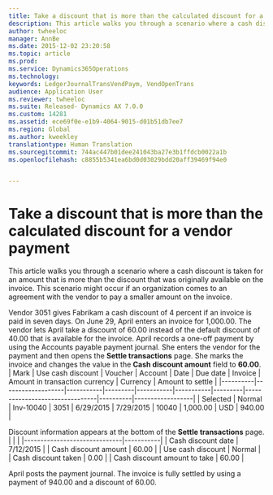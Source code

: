```yaml
---
title: Take a discount that is more than the calculated discount for a vendor payment | Microsoft Docs
description: This article walks you through a scenario where a cash discount is taken for an amount that is more than the discount that was originally available on the invoice. This scenario might occur if an organization comes to an agreement with the vendor to pay a smaller amount on the invoice.
author: twheeloc
manager: AnnBe
ms.date: 2015-12-02 23:20:58
ms.topic: article
ms.prod: 
ms.service: Dynamics365Operations
ms.technology: 
keywords: LedgerJournalTransVendPaym, VendOpenTrans
audience: Application User
ms.reviewer: twheeloc
ms.suite: Released- Dynamics AX 7.0.0
ms.custom: 14281
ms.assetid: ece69f0e-e1b9-4064-9015-d01b51db7ee7
ms.region: Global
ms.author: kweekley
translationtype: Human Translation
ms.sourcegitcommit: 744ac447b01dee241043ba27e3b1ffdcb0022a1b
ms.openlocfilehash: c8855b5341ea6bd0d03029bdd20aff39469f94e0


---
```


# <a name="take-a-discount-that-is-more-than-the-calculated-discount-for-a-vendor-payment"></a>Take a discount that is more than the calculated discount for a vendor payment

This article walks you through a scenario where a cash discount is taken for an amount that is more than the discount that was originally available on the invoice. This scenario might occur if an organization comes to an agreement with the vendor to pay a smaller amount on the invoice. 

Vendor 3051 gives Fabrikam a cash discount of 4 percent if an invoice is paid in seven days. On June 29, April enters an invoice for 1,000.00. The vendor lets April take a discount of 60.00 instead of the default discount of 40.00 that is available for the invoice. April records a one-off payment by using the Accounts payable payment journal. She enters the vendor for the payment and then opens the **Settle transactions** page. She marks the invoice and changes the value in the **Cash discount amount** field to **60.00**.
| Mark     | Use cash discount | Voucher   | Account | Date      | Due date  | Invoice | Amount in transaction currency | Currency | Amount to settle |
|----------|-------------------|-----------|---------|-----------|-----------|---------|--------------------------------|----------|------------------|
| Selected | Normal            | Inv-10040 | 3051    | 6/29/2015 | 7/29/2015 | 10040   | 1,000.00                       | USD      | 940.00           |

Discount information appears at the bottom of the **Settle transactions** page.
|                              |           |
|------------------------------|-----------|
| Cash discount date           | 7/12/2015 |
| Cash discount amount         | 60.00     |
| Use cash discount            | Normal    |
| Cash discount taken          | 0.00      |
| Cash discount amount to take | 60.00     |

April posts the payment journal. The invoice is fully settled by using a payment of 940.00 and a discount of 60.00.




<!--HONumber=Feb17_HO3-->


